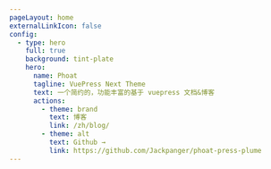 ```yaml
---
pageLayout: home
externalLinkIcon: false
config:
  - type: hero
    full: true
    background: tint-plate
    hero:
      name: Phoat
      tagline: VuePress Next Theme
      text: 一个简约的，功能丰富的基于 vuepress 文档&博客
      actions:
        - theme: brand
          text: 博客
          link: /zh/blog/
        - theme: alt
          text: Github →
          link: https://github.com/Jackpanger/phoat-press-plume
---
```

